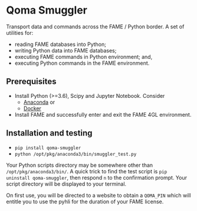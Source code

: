 # Qoma Smuggler

Transport data and commands across the FAME / Python border.
    A set of utilities for: 
    
* reading FAME databases into Python; 
* writing Python data into FAME databases; 
* executing FAME commands in Python environment; and, 
* executing Python commands in the FAME environment.

## Prerequisites

* Install Python (>=3.6), Scipy and Jupyter Notebook. Consider
    * [Anaconda](https://www.anaconda.com/download/) or
    * [Docker](https://hub.docker.com/r/jupyter/scipy-notebook/)
* Install FAME and successfully enter and exit the FAME 4GL environment.
    
## Installation and testing

* `pip install qoma-smuggler`
* `python /opt/pkg/anaconda3/bin/smuggler_test.py`

Your Python scripts directory may be somewhere other than `/opt/pkg/anaconda3/bin/`.  A quick trick to find the test script is `pip uninstall qoma-smuggler`, then respond `n` to the confirmation prompt.  Your script directory will be displayed to your terminal.

On first use, you will be directed to a website to obtain a `QOMA_PIN` which will entitle you to use the pyhli for the duration of your FAME license.
